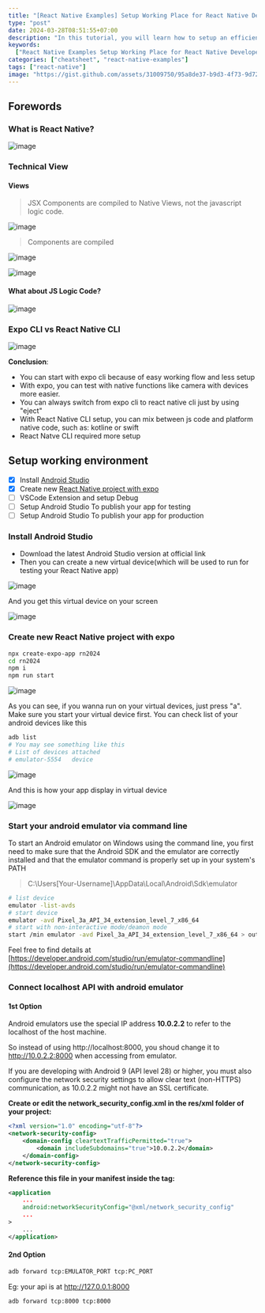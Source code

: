 ```yaml
---
title: "[React Native Examples] Setup Working Place for React Native Developer"
type: "post"
date: 2024-03-28T08:51:55+07:00
description: "In this tutorial, you will learn how to setup an efficient working place for React Native developers"
keywords:
  ["React Native Examples Setup Working Place for React Native Developer"]
categories: ["cheatsheet", "react-native-examples"]
tags: ["react-native"]
image: "https://gist.github.com/assets/31009750/95a8de37-b9d3-4f73-9d72-0aeecaf1a257"
---
```


## Forewords

### What is React Native?

![image](https://gist.github.com/assets/31009750/2934a1f8-e2b4-4e32-b3e6-e7c1ad81d952)

### Technical View

#### Views

> JSX Components are compiled to Native Views, not the javascript logic code.

![image](https://gist.github.com/assets/31009750/805856fb-d359-4c8f-9fe0-41f542a5fc44)

> Components are compiled

![image](https://gist.github.com/assets/31009750/218d3ce4-0fc8-4802-bbb3-f41ce4afc7b7)

![image](https://gist.github.com/assets/31009750/3a8e2c2d-51a9-4ef2-b948-9a21f68676a9)

#### What about JS Logic Code?

![image](https://gist.github.com/assets/31009750/1132f3fe-136b-4abb-8543-fde966e79ec6)

### Expo CLI vs React Native CLI

![image](https://gist.github.com/assets/31009750/02be7f09-776b-421f-8358-837bcd81a924)

**Conclusion**:

- You can start with expo cli because of easy working flow and less setup
- With expo, you can test with native functions like camera with devices more easier.
- You can always switch from expo cli to react native cli just by using "eject"
- With React Native CLI setup, you can mix between js code and platform native code, such as: kotline or swift
- React Natve CLI required more setup

## Setup working environment

- [x] Install [Android Studio](https://developer.android.com/studio)
- [x] Create new [React Native project with expo](https://reactnative.dev/docs/environment-setup)
- [ ] VSCode Extension and setup Debug
- [ ] Setup Android Studio To publish your app for testing
- [ ] Setup Android Studio To publish your app for production

### Install Android Studio

- Download the latest Android Studio version at official link
- Then you can create a new virtual device(which will be used to run for testing your React Native app)

![image](https://gist.github.com/assets/31009750/f5702b20-b5a4-4efd-8b0f-1ebfeef08dba)

And you get this virtual device on your screen

![image](https://gist.github.com/assets/31009750/796df274-4531-46b6-85b8-dac2eb4e912d)

### Create new React Native project with expo

```sh
npx create-expo-app rn2024
cd rn2024
npm i
npm run start
```

![image](https://user-images.githubusercontent.com/31009750/317572581-ae416229-2370-482a-94ba-4d33d0f8fcca.png)

As you can see, if you wanna run on your virtual devices, just press "a". Make sure you start your virtual device first. You can check list of your android devices like this

```sh
adb list
# You may see something like this
# List of devices attached
# emulator-5554   device
```

![image](https://gist.github.com/assets/31009750/6e460a7c-0300-42ec-aeca-455702c3f4b2)

And this is how your app display in virtual device

![image](https://gist.github.com/assets/31009750/f4a7087d-75a7-4ee0-9d76-13b049d5db7b)

### Start your android emulator via command line

To start an Android emulator on Windows using the command line, you first need to make sure that the Android SDK and the emulator are correctly installed and that the emulator command is properly set up in your system's PATH

> C:\Users\[Your-Username]\AppData\Local\Android\Sdk\emulator

```sh
# list device
emulator -list-avds
# start device
emulator -avd Pixel_3a_API_34_extension_level_7_x86_64
# start with non-interactive mode/deamon mode
start /min emulator -avd Pixel_3a_API_34_extension_level_7_x86_64 > output.txt
```

Feel free to find details at [https://developer.android.com/studio/run/emulator-commandline](https://developer.android.com/studio/run/emulator-commandline)

### Connect localhost API with android emulator

#### 1st Option

Android emulators use the special IP address **10.0.2.2** to refer to the localhost of the host machine.

So instead of using http://localhost:8000, you shoud change it to http://10.0.2.2:8000 when accessing from emulator.

If you are developing with Android 9 (API level 28) or higher, you must also configure the network security settings to allow clear text (non-HTTPS) communication, as 10.0.2.2 might not have an SSL certificate.

**Create or edit the network_security_config.xml in the res/xml folder of your project:**

```xml
<?xml version="1.0" encoding="utf-8"?>
<network-security-config>
    <domain-config cleartextTrafficPermitted="true">
        <domain includeSubdomains="true">10.0.2.2</domain>
    </domain-config>
</network-security-config>
```

**Reference this file in your manifest inside the <application> tag:**

```xml
<application
    ...
    android:networkSecurityConfig="@xml/network_security_config"
    ...
>
    ...
</application>
```

#### 2nd Option

```sh
adb forward tcp:EMULATOR_PORT tcp:PC_PORT
```

Eg: your api is at http://127.0.0.1:8000

```sh
adb forward tcp:8000 tcp:8000
```
